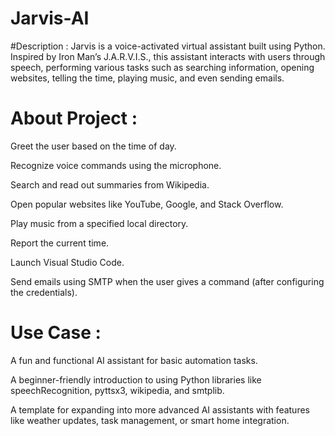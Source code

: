 # Jarvis-AI

#Description :
             Jarvis is a voice-activated virtual assistant built using Python. Inspired by Iron Man’s J.A.R.V.I.S., this assistant interacts with users through speech, performing various tasks such as searching information, opening websites, telling the time, playing music, and even sending emails.
             
# About Project :
    
Greet the user based on the time of day.

Recognize voice commands using the microphone.

Search and read out summaries from Wikipedia.

Open popular websites like YouTube, Google, and Stack Overflow.

Play music from a specified local directory.

Report the current time.

Launch Visual Studio Code.

Send emails using SMTP when the user gives a command (after configuring the credentials).

# Use Case :

A fun and functional AI assistant for basic automation tasks.

A beginner-friendly introduction to using Python libraries like speechRecognition, pyttsx3, wikipedia, and smtplib.

A template for expanding into more advanced AI assistants with features like weather updates, task management, or smart home integration.
             
